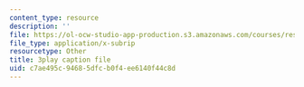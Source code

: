```yaml
---
content_type: resource
description: ''
file: https://ol-ocw-studio-app-production.s3.amazonaws.com/courses/res-18-008-calculus-revisited-complex-variables-differential-equations-and-linear-algebra-fall-2011/c7ae495c94685dfcb0f4ee6140f44c8d_s1DFa1dCss0.vtt
file_type: application/x-subrip
resourcetype: Other
title: 3play caption file
uid: c7ae495c-9468-5dfc-b0f4-ee6140f44c8d
---
```

